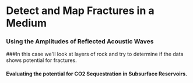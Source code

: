 
# Detect and Map Fractures in a Medium
### Using the Amplitudes of Reflected Acoustic Waves

###In this case we'll look at layers of rock and try to determine
if the data shows potential for fractures.

#### Evaluating the potential for CO2 Sequestration in Subsurface Reservoirs.



